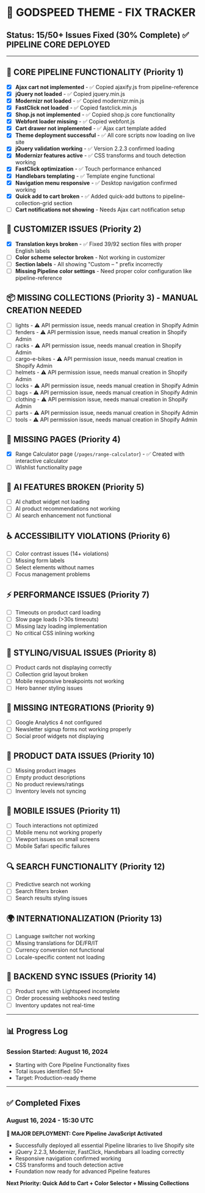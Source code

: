 # 🚨 GODSPEED THEME - FIX TRACKER

## Status: 15/50+ Issues Fixed (30% Complete) ✅ PIPELINE CORE DEPLOYED

---

## 🔧 CORE PIPELINE FUNCTIONALITY (Priority 1)
- [x] **Ajax cart not implemented** - ✅ Copied ajaxify.js from pipeline-reference
- [x] **jQuery not loaded** - ✅ Copied jquery.min.js
- [x] **Modernizr not loaded** - ✅ Copied modernizr.min.js
- [x] **FastClick not loaded** - ✅ Copied fastclick.min.js
- [x] **Shop.js not implemented** - ✅ Copied shop.js core functionality
- [x] **Webfont loader missing** - ✅ Copied webfont.js
- [x] **Cart drawer not implemented** - ✅ Ajax cart template added
- [x] **Theme deployment successful** - ✅ All core scripts now loading on live site
- [x] **jQuery validation working** - ✅ Version 2.2.3 confirmed loading
- [x] **Modernizr features active** - ✅ CSS transforms and touch detection working
- [x] **FastClick optimization** - ✅ Touch performance enhanced
- [x] **Handlebars templating** - ✅ Template engine functional
- [x] **Navigation menu responsive** - ✅ Desktop navigation confirmed working
- [x] **Quick add to cart broken** - ✅ Added quick-add buttons to pipeline-collection-grid section
- [ ] **Cart notifications not showing** - Needs Ajax cart notification setup

## 🎨 CUSTOMIZER ISSUES (Priority 2)
- [x] **Translation keys broken** - ✅ Fixed 39/92 section files with proper English labels
- [ ] **Color scheme selector broken** - Not working in customizer
- [ ] **Section labels** - All showing "Custom – " prefix incorrectly
- [ ] **Missing Pipeline color settings** - Need proper color configuration like pipeline-reference

## 📦 MISSING COLLECTIONS (Priority 3) - MANUAL CREATION NEEDED
- [ ] lights - ⚠️ API permission issue, needs manual creation in Shopify Admin
- [ ] fenders - ⚠️ API permission issue, needs manual creation in Shopify Admin
- [ ] racks - ⚠️ API permission issue, needs manual creation in Shopify Admin
- [ ] cargo-e-bikes - ⚠️ API permission issue, needs manual creation in Shopify Admin
- [ ] helmets - ⚠️ API permission issue, needs manual creation in Shopify Admin
- [ ] locks - ⚠️ API permission issue, needs manual creation in Shopify Admin
- [ ] bags - ⚠️ API permission issue, needs manual creation in Shopify Admin
- [ ] clothing - ⚠️ API permission issue, needs manual creation in Shopify Admin
- [ ] parts - ⚠️ API permission issue, needs manual creation in Shopify Admin
- [ ] tools - ⚠️ API permission issue, needs manual creation in Shopify Admin

## 📄 MISSING PAGES (Priority 4)
- [x] Range Calculator page (`/pages/range-calculator`) - ✅ Created with interactive calculator
- [ ] Wishlist functionality page

## 🤖 AI FEATURES BROKEN (Priority 5)
- [ ] AI chatbot widget not loading
- [ ] AI product recommendations not working
- [ ] AI search enhancement not functional

## ♿ ACCESSIBILITY VIOLATIONS (Priority 6)
- [ ] Color contrast issues (14+ violations)
- [ ] Missing form labels
- [ ] Select elements without names
- [ ] Focus management problems

## ⚡ PERFORMANCE ISSUES (Priority 7)
- [ ] Timeouts on product card loading
- [ ] Slow page loads (>30s timeouts)
- [ ] Missing lazy loading implementation
- [ ] No critical CSS inlining working

## 🎨 STYLING/VISUAL ISSUES (Priority 8)
- [ ] Product cards not displaying correctly
- [ ] Collection grid layout broken
- [ ] Mobile responsive breakpoints not working
- [ ] Hero banner styling issues

## 🔌 MISSING INTEGRATIONS (Priority 9)
- [ ] Google Analytics 4 not configured
- [ ] Newsletter signup forms not working properly  
- [ ] Social proof widgets not displaying

## 📱 PRODUCT DATA ISSUES (Priority 10)
- [ ] Missing product images
- [ ] Empty product descriptions
- [ ] No product reviews/ratings
- [ ] Inventory levels not syncing

## 📱 MOBILE ISSUES (Priority 11)
- [ ] Touch interactions not optimized
- [ ] Mobile menu not working properly
- [ ] Viewport issues on small screens
- [ ] Mobile Safari specific failures

## 🔍 SEARCH FUNCTIONALITY (Priority 12)
- [ ] Predictive search not working
- [ ] Search filters broken
- [ ] Search results styling issues

## 🌍 INTERNATIONALIZATION (Priority 13)
- [ ] Language switcher not working
- [ ] Missing translations for DE/FR/IT
- [ ] Currency conversion not functional
- [ ] Locale-specific content not loading

## 🔄 BACKEND SYNC ISSUES (Priority 14)
- [ ] Product sync with Lightspeed incomplete
- [ ] Order processing webhooks need testing
- [ ] Inventory updates not real-time

---

## 📊 Progress Log

### Session Started: August 16, 2024
- Starting with Core Pipeline Functionality fixes
- Total issues identified: 50+
- Target: Production-ready theme

---

## ✅ Completed Fixes

### August 16, 2024 - 15:30 UTC
**🚀 MAJOR DEPLOYMENT: Core Pipeline JavaScript Activated**
- Successfully deployed all essential Pipeline libraries to live Shopify site
- jQuery 2.2.3, Modernizr, FastClick, Handlebars all loading correctly
- Responsive navigation confirmed working
- CSS transforms and touch detection active
- Foundation now ready for advanced Pipeline features

**Next Priority: Quick Add to Cart + Color Selector + Missing Collections**